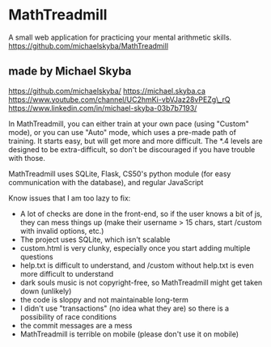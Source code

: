 # MathTreadmill
A small web application for practicing your mental arithmetic skills.
https://github.com/michaelskyba/MathTreadmill

## made by Michael Skyba
https://github.com/michaelskyba/
https://michael.skyba.ca
https://www.youtube.com/channel/UC2hmKi-vbVJaz28vPEZg\_rQ
https://www.linkedin.com/in/michael-skyba-03b7b7193/

In MathTreadmill, you can either train at your own pace (using "Custom" mode), or you can use "Auto" mode, which uses a pre-made path of training. It starts easy, but will get more and more difficult. The \*.4 levels are designed to be extra-difficult, so don't be discouraged if you have trouble with those.

MathTreadmill uses SQLite, Flask, CS50's python module (for easy communication with the database), and regular JavaScript


Know issues that I am too lazy to fix:
- A lot of checks are done in the front-end, so if the user knows a bit of js, they can mess things up (make their username > 15 chars, start /custom with invalid options, etc.)
- The project uses SQLite, which isn't scalable
- custom.html is very clunky, especially once you start adding multiple questions
- help.txt is difficult to understand, and /custom without help.txt is even more difficult to understand
- dark souls music is not copyright-free, so MathTreadmill might get taken down (unlikely)
- the code is sloppy and not maintainable long-term
- I didn't use "transactions" (no idea what they are) so there is a possibility of race conditions
- the commit messages are a mess
- MathTreadmill is terrible on mobile (please don't use it on mobile)
